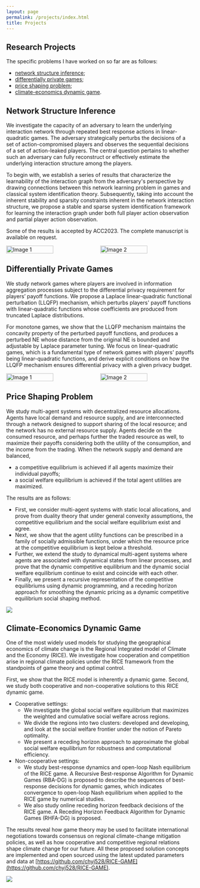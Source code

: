 ```yaml
---
layout: page
permalink: /projects/index.html
title: Projects
---
```


## Research Projects

The specific problems I have worked on so far are as follows:

- [network structure inference](https://chyj528.github.io/mypaper/ACC_2023_Learn_Game_Structure.pdf);
- [differentially private games](https://chyj528.github.io/mypaper/ACC_2023_Private_Game.pdf);
- [price shaping problem](https://chyj528.github.io/mypaper/Automatica_2022.pdf);
- [climate-economics dynamic game](https://chyj528.github.io/mypaper/arXiv_climate.pdf).

## Network Structure Inference

We investigate the capacity of an adversary to learn the underlying interaction
network through repeated best response actions in linear-quadratic games. The
adversary strategically perturbs the decisions of a set of action-compromised
players and observes the sequential decisions of a set of action-leaked players.
The central question pertains to whether such an adversary can fully reconstruct
or effectively estimate the underlying interaction structure among the players.

To begin with, we establish a series of results that characterize the
learnability of the interaction graph from the adversary's perspective by
drawing connections between this network learning problem in games and classical
system identification theory. Subsequently, taking into account the inherent
stability and sparsity constraints inherent in the network interaction
structure, we propose a stable and sparse system identification framework for
learning the interaction graph under both full player action observation and
partial player action observation.

Some of the results is accepted by ACC2023. The complete manuscript is 
available on request.

<div style="display:flex">
    <img src="https://chyj528.github.io/research/inference/noise_performance.png" alt="Image 1" style="width:50%;">
    <img src="https://chyj528.github.io/research/inference/T_performance.png" alt="Image 2" style="width:50%;">
</div>


## Differentially Private Games

We study network games where players are involved in information aggregation
processes subject to the differential privacy requirement for players’ payoff
functions. We propose a Laplace linear-quadratic functional perturbation (LLQFP)
mechanism, which perturbs players' payoff functions with linear-quadratic
functions whose coefficients are produced from truncated Laplace distributions.

For monotone games, we show that the LLQFP mechanism maintains the concavity
property of the perturbed payoff functions, and produces a perturbed NE whose
distance from the original NE is bounded and adjustable by Laplace parameter
tuning. We focus on linear-quadratic games, which is a fundamental type of
network games with players' payoffs being linear-quadratic functions, and derive
explicit conditions on how the LLQFP mechanism ensures differential privacy with
a given privacy budget.

<div style="display:flex">
<img src="https://chyj528.github.io/research/privacy/ne_distribution.png" 
alt="Image 1" style="width:50%;">
<img src="https://chyj528.github.io/research/privacy/payoffs.png" alt="Image 2" style="width:50%;">
</div>


## Price Shaping Problem
We study multi-agent systems with decentralized resource allocations. Agents have local demand and resource supply, and are interconnected through a network designed to support sharing of the local resource; and the network has no external resource supply. Agents decide on the consumed resource, and perhaps further the traded resource as well, to maximize their payoffs considering both the utility of the consumption, and the income from the trading. When the network supply and demand are balanced, 
- a competitive equilibrium is achieved if all agents maximize their individual payoffs;
- a social welfare equilibrium is achieved if the total agent utilities are maximized. 

The results are as follows:
- First, we consider multi-agent systems with static local allocations, and prove from duality theory that under general convexity assumptions, the competitive equilibrium and the social welfare equilibrium exist and agree. 
- Next, we show that the agent utility functions can be prescribed in a family of socially admissible functions, under which the resource price at the competitive equilibrium is kept below a threshold. 
- Further, we extend the study to dynamical multi-agent systems where agents are associated with dynamical states from linear processes, and prove that the dynamic competitive equilibrium and the dynamic social welfare equilibrium continue to exist and coincide with each other.
- Finally, we present a recursive representation of the competitive equilibriums using dynamic programming, and a receding horizon approach for smoothing  the dynamic pricing as a dynamic competitive equilibrium social shaping method. 

<img src="https://chyj528.github.io/research/shaping/rhp_ehp.png">


## Climate-Economics Dynamic Game

One of the most widely used models for studying the geographical economics 
of climate change is the Regional Integrated model of Climate and the 
Economy (RICE). We investigate how cooperation and competition arise in regional climate policies under the RICE framework from the standpoints of game theory and optimal control. 

First, we show that the RICE model is inherently a dynamic game. Second, we
study both cooperative and non-cooperative solutions to this RICE dynamic game.

- Cooperative settings:
  - We investigate the global social welfare equilibrium that maximizes the
    weighted and cumulative social welfare across regions.
  - We divide the regions into two clusters: developed and developing, and look
    at the social welfare frontier under the notion of Pareto optimality.
  - We present a receding horizon approach to approximate the global social
    welfare equilibrium for robustness and computational efficiency.
- Non-cooperative settings:
  - We study best-response dynamics and open-loop Nash equilibrium of the RICE
    game. A Recursive Best-response Algorithm for Dynamic Games (RBA-DG) is
    proposed to describe the sequences of best-response decisions for dynamic
    games, which indicates convergence to open-loop Nash equilibrium when
    applied to the RICE game by numerical studies.
  - We also study online receding horizon feedback decisions of the RICE game. A
    Receding Horizon Feedback Algorithm for Dynamic Games (RHFA-DG) is proposed.

The results reveal how game theory may be used to facilitate international
negotiations towards consensus on regional climate-change mitigation policies,
as well as how cooperative and competitive regional relations shape climate
change for our future. All these proposed solution concepts are implemented and open sourced using the
latest updated parameters and data at [https://github.com/chyj528/RICE-GAME](https://github.com/chyj528/RICE-GAME).

<img src="https://chyj528.github.io/research/climate/RICE_workflow.png">
